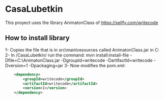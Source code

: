 # CasaLubetkin

This proyect uses the library AnimatonClass of https://sellfy.com/writecode

## How to install library

1- Copies the file that is in src\main\resources called AnimatonClass.jar in C:\
2- In /CasaLubetkin/ run the command: mvn install:install-file -Dfile=C:\AnimatonClass.jar -DgroupId=writecode -DartifactId=writecode -Dversion=1 -Dpackaging=jar
3- Now modifies the pom.xml:
```xml
    <dependency>
        <groupId>writecode</groupId>
        <artifactId>writecode</artifactId>
        <version>1</version>
    </dependency>
```
